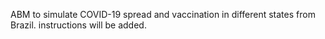ABM to simulate COVID-19 spread and vaccination in different states from Brazil.
instructions will be added.